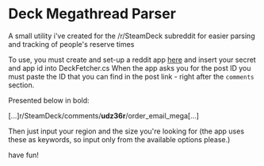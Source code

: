 
# Deck Megathread Parser

A small utility i've created for the /r/SteamDeck subreddit for easier parsing and tracking of people's reserve times

To use, you must create and set-up a reddit app [here](https://www.reddit.com/prefs/apps) and insert your secret and app id into DeckFetcher.cs
When the app asks you for the post ID you must paste the ID that you can find in the post link - right after the `comments` section. 

Presented below in bold:

[...]r/SteamDeck/comments/**udz36r**/order_email_mega[...]


Then just input your region and the size you're looking for (the app uses these as keywords, so input only from the available options please.)

have fun!